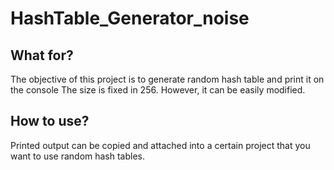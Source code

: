 # HashTable_Generator_noise

## What for?
 The objective of this project is to generate random hash table and print it on the console
The size is fixed in 256. However, it can be easily modified. 

## How to use?
 Printed output can be copied and attached into a certain project that you want to use random hash tables. 
